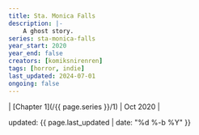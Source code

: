 ```yaml
---
title: Sta. Monica Falls
description: |-
    A ghost story.
series: sta-monica-falls
year_start: 2020
year_end: false
creators: [komiksnirenren]
tags: [horror, indie]
last_updated: 2024-07-01
ongoing: false
---
```


| [Chapter 1](/{{ page.series }}/1) | Oct 2020 |

<p class="comic-last-updated">
updated: {{ page.last_updated | date: "%d %-b %Y" }}
</p>